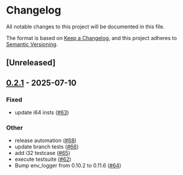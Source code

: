 # Changelog

All notable changes to this project will be documented in this file.

The format is based on [Keep a Changelog](https://keepachangelog.com/en/1.0.0/),
and this project adheres to [Semantic Versioning](https://semver.org/spec/v2.0.0.html).

## [Unreleased]

## [0.2.1](https://github.com/mewz-project/wasker/compare/v0.2.0...v0.2.1) - 2025-07-10

### Fixed

- update i64 insts ([#63](https://github.com/mewz-project/wasker/pull/63))

### Other

- release automation ([#68](https://github.com/mewz-project/wasker/pull/68))
- update branch tests ([#66](https://github.com/mewz-project/wasker/pull/66))
- add i32 testcase ([#65](https://github.com/mewz-project/wasker/pull/65))
- execute testsuite ([#62](https://github.com/mewz-project/wasker/pull/62))
- Bump env_logger from 0.10.2 to 0.11.6 ([#64](https://github.com/mewz-project/wasker/pull/64))
